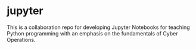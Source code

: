 # jupyter

This is a collaboration repo for developing Jupyter Notebooks for teaching Python programming with an emphasis on the fundamentals of Cyber Operations.